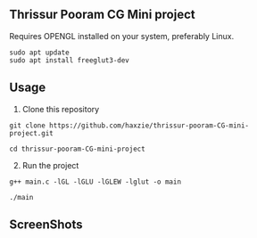 ## Thrissur Pooram CG Mini project
Requires OPENGL installed on your system, preferably Linux.
```
sudo apt update
sudo apt install freeglut3-dev
```
## Usage
1. Clone this repository
```
git clone https://github.com/haxzie/thrissur-pooram-CG-mini-project.git

cd thrissur-pooram-CG-mini-project
```
2. Run the project
```
g++ main.c -lGL -lGLU -lGLEW -lglut -o main

./main
```

## ScreenShots

